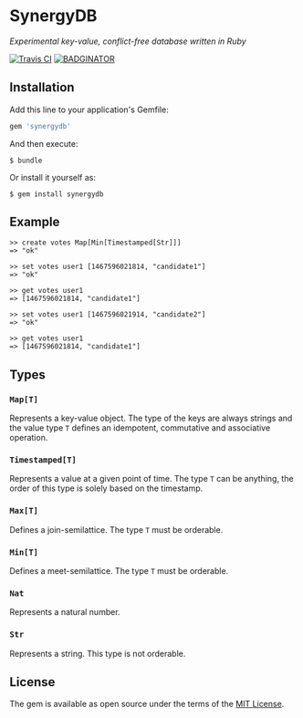 # SynergyDB

_Experimental key-value, conflict-free database written in Ruby_


[![Travis CI](https://travis-ci.org/Becojo/synergydb.svg?branch=master)](https://travis-ci.org/Becojo/synergydb) [![BADGINATOR](https://badginator.herokuapp.com/becojo/synergydb.svg)](https://github.com/Becojo/synergydb)

## Installation

Add this line to your application's Gemfile:

```ruby
gem 'synergydb'
```

And then execute:

    $ bundle

Or install it yourself as:

    $ gem install synergydb

## Example

```
>> create votes Map[Min[Timestamped[Str]]]
=> "ok"

>> set votes user1 [1467596021814, "candidate1"]
=> "ok"

>> get votes user1
=> [1467596021814, "candidate1"]

>> set votes user1 [1467596021914, "candidate2"]
=> "ok"

>> get votes user1
=> [1467596021814, "candidate1"]
```

## Types

### `Map[T]`
Represents a key-value object. The type of the keys are always strings and the value type `T` defines an idempotent, commutative and associative operation.

### `Timestamped[T]`
Represents a value at a given point of time. The type `T` can be anything, the order of this type is solely based on the timestamp.

### `Max[T]`
Defines a join-semilattice. The type `T` must be orderable.

### `Min[T]`
Defines a meet-semilattice. The type `T` must be orderable.

### `Nat`
Represents a natural number.

### `Str`
Represents a string. This type is not orderable.

## License

The gem is available as open source under the terms of the [MIT License](http://opensource.org/licenses/MIT).
